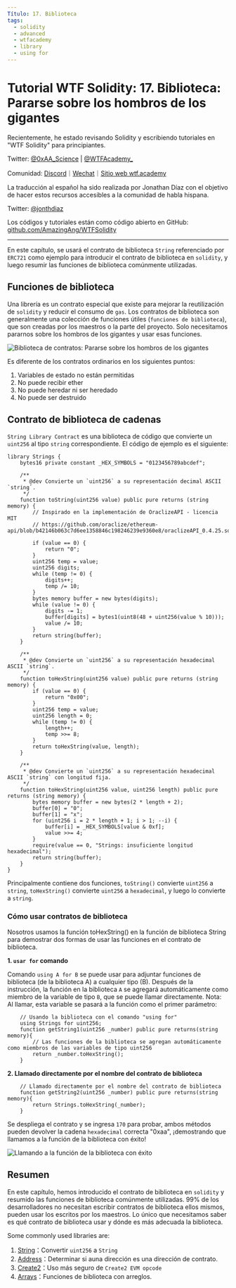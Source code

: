```yaml
---
Título: 17. Biblioteca
tags:
  - solidity
  - advanced
  - wtfacademy
  - library
  - using for
---
```


# Tutorial WTF Solidity: 17. Biblioteca: Pararse sobre los hombros de los gigantes

Recientemente, he estado revisando Solidity y escribiendo tutoriales en "WTF Solidity" para principiantes.

Twitter: [@0xAA_Science](https://twitter.com/0xAA_Science) | [@WTFAcademy_](https://twitter.com/WTFAcademy_)

Comunidad: [Discord](https://discord.gg/5akcruXrsk)｜[Wechat](https://docs.google.com/forms/d/e/1FAIpQLSe4KGT8Sh6sJ7hedQRuIYirOoZK_85miz3dw7vA1-YjodgJ-A/viewform?usp=sf_link)｜[Sitio web wtf.academy](https://wtf.academy)

La traducción al español ha sido realizada por Jonathan Díaz con el objetivo de hacer estos recursos accesibles a la comunidad de habla hispana.

Twitter: [@jonthdiaz](https://twitter.com/jonthdiaz)

Los códigos y tutoriales están como código abierto en GitHub: [github.com/AmazingAng/WTFSolidity](https://github.com/AmazingAng/WTFSolidity)

-----

En este capítulo, se usará el contrato de biblioteca `String` referenciado por `ERC721` como ejemplo para introducir el contrato de biblioteca en `solidity`,
y luego resumir las funciones de biblioteca comúnmente utilizadas.


## Funciones de biblioteca

Una librería es un contrato especial que existe para mejorar la reutilización de `solidity` y reducir el consumo de `gas`.
Los contratos de biblioteca son generalmente una colección de funciones útiles (`funciones de biblioteca`),
que son creadas por los maestros o la parte del proyecto.
Solo necesitamos pararnos sobre los hombros de los gigantes y usar esas funciones.

![Biblioteca de contratos: Pararse sobre los hombros de los gigantes](https://images.mirror-media.xyz/publication-images/HJC0UjkALdrL8a2BmAE2J.jpeg?height=300&width=388)

Es diferente de los contratos ordinarios en los siguientes puntos:

1. Variables de estado no están permitidas
2. No puede recibir ether
3. No puede heredar ni ser heredado
4. No puede ser destruido

## Contrato de biblioteca de cadenas

`String Library Contract` es una biblioteca de código que convierte un `uint256` al tipo `string` correspondiente. El código de ejemplo es el siguiente:

```solidity
library Strings {
    bytes16 private constant _HEX_SYMBOLS = "0123456789abcdef";

    /**
     * @dev Convierte un `uint256` a su representación decimal ASCII `string`.
     */
    function toString(uint256 value) public pure returns (string memory) {
        // Inspirado en la implementación de OraclizeAPI - licencia MIT
        // https://github.com/oraclize/ethereum-api/blob/b42146b063c7d6ee1358846c198246239e9360e8/oraclizeAPI_0.4.25.sol

        if (value == 0) {
            return "0";
        }
        uint256 temp = value;
        uint256 digits;
        while (temp != 0) {
            digits++;
            temp /= 10;
        }
        bytes memory buffer = new bytes(digits);
        while (value != 0) {
            digits -= 1;
            buffer[digits] = bytes1(uint8(48 + uint256(value % 10)));
            value /= 10;
        }
        return string(buffer);
    }

    /**
     * @dev Convierte un `uint256` a su representación hexadecimal ASCII `string`.
     */
    function toHexString(uint256 value) public pure returns (string memory) {
        if (value == 0) {
            return "0x00";
        }
        uint256 temp = value;
        uint256 length = 0;
        while (temp != 0) {
            length++;
            temp >>= 8;
        }
        return toHexString(value, length);
    }

    /**
     * @dev Convierte un `uint256` a su representación hexadecimal ASCII `string` con longitud fija.
     */
    function toHexString(uint256 value, uint256 length) public pure returns (string memory) {
        bytes memory buffer = new bytes(2 * length + 2);
        buffer[0] = "0";
        buffer[1] = "x";
        for (uint256 i = 2 * length + 1; i > 1; --i) {
            buffer[i] = _HEX_SYMBOLS[value & 0xf];
            value >>= 4;
        }
        require(value == 0, "Strings: insuficiente longitud hexadecimal");
        return string(buffer);
    }
}
```

Principalmente contiene dos funciones, `toString()` convierte `uint256` a `string`,
`toHexString()` convierte `uint256` a `hexadecimal`, y luego lo convierte a `string`.

### Cómo usar contratos de biblioteca
Nosotros usamos la función toHexString() en la función de biblioteca String para demostrar dos formas de usar las funciones en el contrato de biblioteca.

**1. `usar for` comando**

Comando `using A for B` se puede usar para adjuntar funciones de biblioteca (de la biblioteca A) a cualquier tipo (B). Después de la instrucción,
la función en la biblioteca `A` se agregará automáticamente como miembro de la variable de tipo `B`, 
que se puede llamar directamente. Nota: Al llamar, esta variable se pasará a la función como el primer parámetro:

```solidity
    // Usando la biblioteca con el comando "using for" 
    using Strings for uint256;
    function getString1(uint256 _number) public pure returns(string memory){
        // Las funciones de la biblioteca se agregan automáticamente como miembros de las variables de tipo uint256
        return _number.toHexString();
    }
```

**2. Llamado directamente por el nombre del contrato de biblioteca**
```solidity
    // Llamado directamente por el nombre del contrato de biblioteca
    function getString2(uint256 _number) public pure returns(string memory){
        return Strings.toHexString(_number);
    }
```

Se despliega el contrato y se ingresa `170` para probar,
ambos métodos pueden devolver la cadena `hexadecimal` correcta "0xaa",
¡demostrando que llamamos a la función de la biblioteca con éxito!

![Llamando a la función de la biblioteca con éxito](https://images.mirror-media.xyz/publication-images/bzB_JDC9f5VWHRjsjQyQa.png?height=750&width=580)

## Resumen

En este capítulo, hemos introducido el contrato de biblioteca en `solidity` y resumido las funciones de biblioteca comúnmente utilizadas.
99% de los desarrolladores no necesitan escribir contratos de biblioteca ellos mismos, pueden usar los escritos por los maestros.
Lo único que necesitamos saber es qué contrato de biblioteca usar y dónde es más adecuada la biblioteca.

Some commonly used libraries are:
1. [String](https://github.com/OpenZeppelin/openzeppelin-contracts/blob/4a9cc8b4918ef3736229a5cc5a310bdc17bf759f/contracts/utils/Strings.sol)：Convertir `uint256` a `String`
2. [Address](https://github.com/OpenZeppelin/openzeppelin-contracts/blob/4a9cc8b4918ef3736229a5cc5a310bdc17bf759f/contracts/utils/Address.sol)：Determinar si auna dirección es una dirección de contrato.
3. [Create2](https://github.com/OpenZeppelin/openzeppelin-contracts/blob/4a9cc8b4918ef3736229a5cc5a310bdc17bf759f/contracts/utils/Create2.sol)：Uso más seguro de  `Create2 EVM opcode`
4. [Arrays](https://github.com/OpenZeppelin/openzeppelin-contracts/blob/4a9cc8b4918ef3736229a5cc5a310bdc17bf759f/contracts/utils/Arrays.sol)：Funciones de biblioteca con arreglos.
